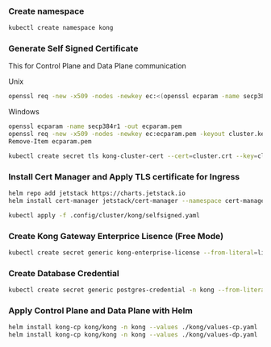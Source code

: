 ### Create namespace
```bash
kubectl create namespace kong
```

### Generate Self Signed Certificate
This for Control Plane and Data Plane communication

Unix
```bash
openssl req -new -x509 -nodes -newkey ec:<(openssl ecparam -name secp384r1) -keyout cluster.key -out cluster.crt -days 1095 -subj "/CN=kong_clustering"
```

Windows
```bash
openssl ecparam -name secp384r1 -out ecparam.pem
openssl req -new -x509 -nodes -newkey ec:ecparam.pem -keyout cluster.key -out cluster.crt -days 1095 -subj "/CN=kong_clustering"
Remove-Item ecparam.pem
```

```bash
kubectl create secret tls kong-cluster-cert --cert=cluster.crt --key=cluster.key --namespace kong
```

### Install Cert Manager and Apply TLS certificate for Ingress
```bash
helm repo add jetstack https://charts.jetstack.io
helm install cert-manager jetstack/cert-manager --namespace cert-manager --create-namespace --version v1.15.2 --set crds.enabled=true

kubectl apply -f .config/cluster/kong/selfsigned.yaml
```

### Create Kong Gateway Enterprice Lisence (Free Mode)
```bash
kubectl create secret generic kong-enterprise-license --from-literal=license="'{}'" -n kong
```

### Create Database Credential
```bash
kubectl create secret generic postgres-credential -n kong --from-literal=user=adminrnd --from-literal=password=gWl7Jj3eZbFEhBqg
```

### Apply Control Plane and Data Plane with Helm

```bash
helm install kong-cp kong/kong -n kong --values ./kong/values-cp.yaml
helm install kong-cp kong/kong -n kong --values ./kong/values-dp.yaml
```